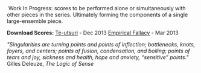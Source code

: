 <span class="nothumb">
    <img title="" alt="" src="http://skjolbrot.org/files/gimgs/4big.jpg"></img>
    <strong></strong>
</span>
<!-- A series of pieces developed by entangling unrelated systems. Material and structures arise from the momentary associations and points of contact between systems. --> Work In Progress: scores to be performed alone or simultaneously with other pieces in the series. 
Ultimately forming the components of a single large-ensemble piece.

 <strong>Download Scores:</strong>
<a href="http://skjolbrot.org/skjfiles/Teutsuri(Knots1).zip">Te-utsuri</a> - Dec 2013
<a href="http://skjolbrot.org/skjfiles/EmpiricalFallacy(Knots2).zip">Empirical Fallacy</a> - Mar 2013

<em>"Singularities are turning points and points of inflection; bottlenecks, knots, foyers, and centers; points of fusion, condensation, and boiling; points of tears and joy, sickness and health, hope and anxiety, “sensitive” points."</em>
Gilles Deleuze, <em>The Logic of Sense</em>
